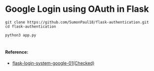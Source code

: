 # Google Login using OAuth in Flask

```
git clone https://github.com/SumonPaul18/flask-authentication.git
cd flask-authentication
```
```
python3 app.py
```


#
#### Reference:

- [flask-login-system-google-01(Checked)](https://github.com/SumonPaul18/flask-login-system-google-01.git)
#
